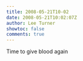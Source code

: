 ```yaml
---
title: 2008-05-21T10-02
date: 2008-05-21T10:02:07Z
author: Lee Turner
showtoc: false
comments: true
---
```


Time to give blood again

